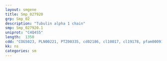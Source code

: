 ```yaml
---
layout: smgene
title: Smp_027920
grp: Smp_02
description: "Tubulin alpha 1 chain"
smp: Smp_027920.1
uniprot: "C4Q4S5"
length:  1350
cdd: "COG5023, PLN00221, PTZ00335, cd02186, cl10017, cl19178, pfam00091, pfam03953, smart00864"
kk: ns
categories: sm
---
```

